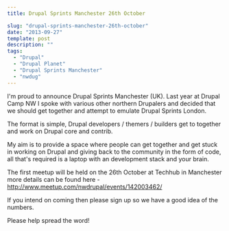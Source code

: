 ```yaml
---
title: Drupal Sprints Manchester 26th October

slug: "drupal-sprints-manchester-26th-october"
date: "2013-09-27"
template: post
description: ""
tags:
  - "Drupal"
  - "Drupal Planet"
  - "Drupal Sprints Manchester"
  - "nwdug"
---
```

I'm proud to announce Drupal Sprints Manchester (UK). Last year at Drupal Camp NW I spoke with various other northern Drupalers and decided that we should get together and attempt to emulate Drupal Sprints London.

The format is simple, Drupal developers / themers / builders get to together and work on Drupal core and contrib.

My aim is to provide a space where people can get together and get stuck in working on Drupal and giving back to the community in the form of code, all that's required is a laptop with an development stack and your brain.

The first meetup will be held on the 26th October at Techhub in Manchester more details can be found here - http://www.meetup.com/nwdrupal/events/142003462/

If you intend on coming then please sign up so we have a good idea of the numbers.

Please help spread the word!
